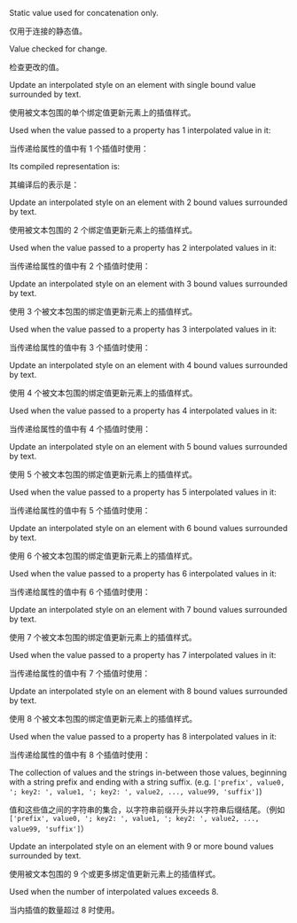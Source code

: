 Static value used for concatenation only.

仅用于连接的静态值。

Value checked for change.

检查更改的值。

Update an interpolated style on an element with single bound value surrounded by text.

使用被文本包围的单个绑定值更新元素上的插值样式。

Used when the value passed to a property has 1 interpolated value in it:

当传递给属性的值中有 1 个插值时使用：

Its compiled representation is:

其编译后的表示是：

Update an interpolated style on an element with 2 bound values surrounded by text.

使用被文本包围的 2 个绑定值更新元素上的插值样式。

Used when the value passed to a property has 2 interpolated values in it:

当传递给属性的值中有 2 个插值时使用：

Update an interpolated style on an element with 3 bound values surrounded by text.

使用 3 个被文本包围的绑定值更新元素上的插值样式。

Used when the value passed to a property has 3 interpolated values in it:

当传递给属性的值中有 3 个插值时使用：

Update an interpolated style on an element with 4 bound values surrounded by text.

使用 4 个被文本包围的绑定值更新元素上的插值样式。

Used when the value passed to a property has 4 interpolated values in it:

当传递给属性的值中有 4 个插值时使用：

Update an interpolated style on an element with 5 bound values surrounded by text.

使用 5 个被文本包围的绑定值更新元素上的插值样式。

Used when the value passed to a property has 5 interpolated values in it:

当传递给属性的值中有 5 个插值时使用：

Update an interpolated style on an element with 6 bound values surrounded by text.

使用 6 个被文本包围的绑定值更新元素上的插值样式。

Used when the value passed to a property has 6 interpolated values in it:

当传递给属性的值中有 6 个插值时使用：

Update an interpolated style on an element with 7 bound values surrounded by text.

使用 7 个被文本包围的绑定值更新元素上的插值样式。

Used when the value passed to a property has 7 interpolated values in it:

当传递给属性的值中有 7 个插值时使用：

Update an interpolated style on an element with 8 bound values surrounded by text.

使用 8 个被文本包围的绑定值更新元素上的插值样式。

Used when the value passed to a property has 8 interpolated values in it:

当传递给属性的值中有 8 个插值时使用：

The collection of values and the strings in-between those values, beginning with
a string prefix and ending with a string suffix.
\(e.g. `['prefix', value0, '; key2: ', value1, '; key2: ', value2, ..., value99, 'suffix']`\)

值和这些值之间的字符串的集合，以字符串前缀开头并以字符串后缀结尾。（例如 `['prefix', value0, ';
key2: ', value1, '; key2: ', value2, ..., value99, 'suffix']`）

Update an interpolated style on an element with 9 or more bound values surrounded by text.

使用被文本包围的 9 个或更多绑定值更新元素上的插值样式。

Used when the number of interpolated values exceeds 8.

当内插值的数量超过 8 时使用。